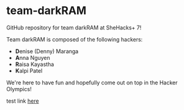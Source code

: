 # team-darkRAM
GitHub repository for team darkRAM at SheHacks+ 7!


Team darkRAM is composed of the following hackers:
- <b>D</b>enise (Denny) Maranga
- <b>A</b>nna Nguyen
- <b>R</b>aisa Kayastha
- <b>K</b>alpi Patel

We're here to have fun and hopefully come out on top in the Hacker Olympics!

test link [here](https://github.com/souceira/team-darkRAM/blob/main/DeniseMaranga.md)